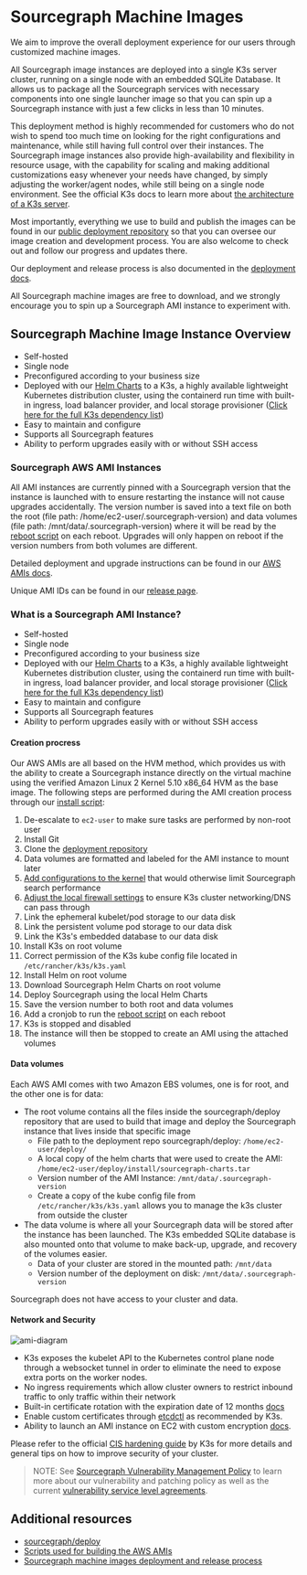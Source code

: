 # Sourcegraph Machine Images

We aim to improve the overall deployment experience for our users through customized machine images.

All Sourcegraph image instances are deployed into a single K3s server cluster, running on a single node with an embedded SQLite Database. It allows us to package all the Sourcegraph services with necessary components into one single launcher image so that you can spin up a Sourcegraph instance with just a few clicks in less than 10 minutes.

This deployment method is highly recommended for customers who do not wish to spend too much time on looking for the right configurations and maintenance, while still having full control over their instances. The Sourcegraph image instances also provide high-availability and flexibility in resource usage, with the capability for scaling and making additional customizations easy whenever your needs have changed, by simply adjusting the worker/agent nodes, while still being on a single node environment. See the official K3s docs to learn more about [the architecture of a K3s server](https://docs.k3s.io/architecture). 

Most importantly, everything we use to build and publish the images can be found in our [public deployment repository](https://sourcegraph.com/github.com/sourcegraph/deploy) so that you can oversee our image creation and development process. You are also welcome to check out and follow our progress and updates there.

Our deployment and release process is also documented in the [deployment docs](https://sourcegraph.com/github.com/sourcegraph/deploy@v4.0.1/-/blob/doc/development.md). 

All Sourcegraph machine images are free to download, and we strongly encourage you to spin up a Sourcegraph AMI instance to experiment with.

## Sourcegraph Machine Image Instance Overview

- Self-hosted
- Single node
- Preconfigured according to your business size
- Deployed with our [Helm Charts](https://sourcegraph.com/github.com/sourcegraph/deploy-sourcegraph-helm) to a K3s, a highly available lightweight Kubernetes distribution cluster, using the containerd run time with built-in ingress, load balancer provider, and local storage provisioner ([Click here for the full K3s dependency list](https://sourcegraph.com/github.com/k3s-io/k3s#what-is-this))
- Easy to maintain and configure
- Supports all Sourcegraph features
- Ability to perform upgrades easily with or without SSH access

### Sourcegraph AWS AMI Instances

All AMI instances are currently pinned with a Sourcegraph version that the instance is launched with to ensure restarting the instance will not cause upgrades accidentally. The version number is saved into a text file on both the root (file path: /home/ec2-user/.sourcegraph-version) and data volumes (file path: /mnt/data/.sourcegraph-version) where it will be read by the [reboot script](https://sourcegraph.com/github.com/sourcegraph/deploy@v4.0.1/-/blob/install/reboot.sh) on each reboot. Upgrades will only happen on reboot if the version numbers from both volumes are different.

Detailed deployment and upgrade instructions can be found in our [AWS AMIs docs](https://docs.sourcegraph.com/admin/deploy/aws-ami). 

Unique AMI IDs can be found in our [release page](https://github.com/sourcegraph/deploy/releases).

### What is a Sourcegraph AMI Instance?

- Self-hosted
- Single node
- Preconfigured according to your business size
- Deployed with our [Helm Charts](https://sourcegraph.com/github.com/sourcegraph/deploy-sourcegraph-helm) to a K3s, a highly available lightweight Kubernetes distribution cluster, using the containerd run time with built-in ingress, load balancer provider, and local storage provisioner ([Click here for the full K3s dependency list](https://sourcegraph.com/github.com/k3s-io/k3s#what-is-this))
- Easy to maintain and configure
- Supports all Sourcegraph features
- Ability to perform upgrades easily with or without SSH access

#### Creation procress

Our AWS AMIs are all based on the HVM method, which provides us with the ability to create a Sourcegraph instance directly on the virtual machine using the verified Amazon Linux 2 Kernel 5.10 x86_64 HVM as the base image. The following steps are performed during the AMI creation process through our [install script](https://sourcegraph.com/github.com/sourcegraph/deploy@v4.0.1/-/blob/install/install.sh):

1. De-escalate to `ec2-user` to make sure tasks are performed by non-root user
1. Install Git
1. Clone the [deployment repository](https://github.com/sourcegraph/deploy)
1. Data volumes are formatted and labeled for the AMI instance to mount later
1. [Add configurations to the kernel](https://sourcegraph.com/github.com/sourcegraph/deploy@v4.0.1/-/blob/install/install.sh?L64-73) that would otherwise limit Sourcegraph search performance
1. [Adjust the local firewall settings](https://sourcegraph.com/github.com/sourcegraph/deploy@v4.0.1/-/blob/install/install.sh?L78-84) to ensure K3s cluster networking/DNS can pass through
1. Link the ephemeral kubelet/pod storage to our data disk
1. Link the persistent volume pod storage to our data disk
1. Link the K3s's embedded database to our data disk
1. Install K3s on root volume
1. Correct permission of the K3s kube config file located in `/etc/rancher/k3s/k3s.yaml`
1. Install Helm on root volume
1. Download Sourcegraph Helm Charts on root volume
1. Deploy Sourcegraph using the local Helm Charts
1. Save the version number to both root and data volumes
1. Add a cronjob to run the [reboot script](https://sourcegraph.com/github.com/sourcegraph/deploy@v4.0.1/-/blob/install/reboot.sh) on each reboot
1. K3s is stopped and disabled
1. The instance will then be stopped to create an AMI using the attached volumes

#### Data volumes

Each AWS AMI comes with two Amazon EBS volumes, one is for root, and the other one is for data:

- The root volume contains all the files inside the sourcegraph/deploy repository that are used to build that image and deploy the Sourcegraph instance that lives inside that specific image
  - File path to the deployment repo sourcegraph/deploy: `/home/ec2-user/deploy/`
  - A local copy of the helm charts that were used to create the AMI: `/home/ec2-user/deploy/install/sourcegraph-charts.tar`
  - Version number of the AMI Instance: `/mnt/data/.sourcegraph-version`
  - Create a copy of the kube config file from `/etc/rancher/k3s/k3s.yaml` allows you to manage the k3s cluster from outside the cluster
- The data volume is where all your Sourcegraph data will be stored after the instance has been launched. The K3s embedded SQLite database is also mounted onto that volume to make back-up, upgrade, and recovery of the volumes easier.
  - Data of your cluster are stored in the mounted path: `/mnt/data`
  - Version number of the deployment on disk: `/mnt/data/.sourcegraph-version`

Sourcegraph does not have access to your cluster and data.

#### Network and Security

![ami-diagram](https://user-images.githubusercontent.com/68532117/195904844-9257c7cd-f9b2-4d15-9c7f-a2d66a42c5df.png)

- K3s exposes the kubelet API to the Kubernetes control plane node through a websocket tunnel in order to eliminate the need to expose extra ports on the worker nodes.
- No ingress requirements which allow cluster owners to restrict inbound traffic to only traffic within their network
- Built-in certificate rotation with the expiration date of 12 months [docs](https://docs.k3s.io/advanced)
- Enable custom certificates through [etcdctl](https://docs.k3s.io/advanced#using-etcdctl) as recommended by K3s.
- Ability to launch an AMI instance on EC2 with custom encryption [docs](https://docs.aws.amazon.com/AWSEC2/latest/UserGuide/AMIEncryption.html#AMI-encryption-launch).

Please refer to the official [CIS hardening guide](https://docs.k3s.io/security/hardening-guide) by K3s for more details and general tips on how to improve security of your cluster.

> NOTE: See [Sourcegraph Vulnerability Management Policy](https://handbook.sourcegraph.com/departments/engineering/dev/policies/vulnerability-management-policy/#vulnerability-service-level-agreements) to learn more about our vulnerability and patching policy as well as the current [vulnerability service level agreements](https://handbook.sourcegraph.com/departments/engineering/dev/policies/vulnerability-management-policy/#vulnerability-service-level-agreements). 

## Additional resources

- [sourcegraph/deploy](https://sourcegraph.com/github.com/sourcegraph/deploy)
- [Scripts used for building the AWS AMIs](https://sourcegraph.com/github.com/sourcegraph/deploy@v4.0.1/-/blob/install/install.sh)
- [Sourcegraph machine images deployment and release process](https://sourcegraph.com/github.com/sourcegraph/deploy@v4.0.1/-/blob/doc/development.md)
